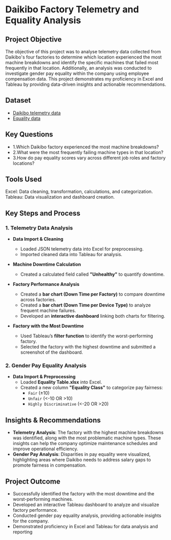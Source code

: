 # Daikibo Factory Telemetry and Equality Analysis
## Project Objective
The objective of this project was to analyse telemetry data collected from Daikibo's four factories to determine which location experienced the most machine breakdowns and identify the specific machines that failed most frequently in that location. Additionally, an analysis was conducted to investigate gender pay equality within the company using employee compensation data. This project demonstrates my proficiency in Excel and Tableau by providing data-driven insights and actionable recommendations.

## Dataset
- <a href="https://github.com/LyndahM/Deloitte-Job-Simulation/blob/main/daikibo-telemetry-data.json.zip">Daikibo telemetry data</a>
- <a href="https://github.com/LyndahM/Deloitte-Job-Simulation/blob/main/Equality%20Table.xlsx">Equality data</a>

## Key Questions
- 1.Which Daikibo factory experienced the most machine breakdowns?
- 2.What were the most frequently failing machine types in that location?
- 3.How do pay equality scores vary across different job roles and factory locations?

## Tools Used

Excel: Data cleaning, transformation, calculations, and categorization.
Tableau: Data visualization and dashboard creation.

## Key Steps and Process

### 1. Telemetry Data Analysis
- **Data Import & Cleaning**
  - Loaded JSON telemetry data into Excel for preprocessing.
  - Imported cleaned data into Tableau for analysis.

- **Machine Downtime Calculation**
  - Created a calculated field called **"Unhealthy"** to quantify downtime.

- **Factory Performance Analysis**
  - Created a **bar chart (Down Time per Factory)** to compare downtime across factories.
  - Created a **bar chart (Down Time per Device Type)** to analyze frequent machine failures.
  - Developed an **interactive dashboard** linking both charts for filtering.

- **Factory with the Most Downtime**
  - Used Tableau’s **filter function** to identify the worst-performing factory.
  - Selected the factory with the highest downtime and submitted a screenshot of the dashboard.

### 2. Gender Pay Equality Analysis
- **Data Import & Preprocessing**
  - Loaded **Equality Table.xlsx** into Excel.
  - Created a new column **"Equality Class"** to categorize pay fairness:
    - `Fair` (±10)
    - `Unfair` (<-10 OR >10)
    - `Highly Discriminative` (<-20 OR >20)
 
## Insights & Recommendations
- **Telemetry Analysis**: The factory with the highest machine breakdowns was identified, along with the most problematic machine types. These insights can help the company optimize maintenance schedules and improve operational efficiency.
- **Gender Pay Analysis**: Disparities in pay equality were visualized, highlighting areas where Daikibo needs to address salary gaps to promote fairness in compensation.


## Project Outcome
- Successfully identified the factory with the most downtime and the worst-performing machines.
- Developed an interactive Tableau dashboard to analyze and visualize factory performance.
- Conducted gender pay equality analysis, providing actionable insights for the company.
- Demonstrated proficiency in Excel and Tableau for data analysis and reporting

